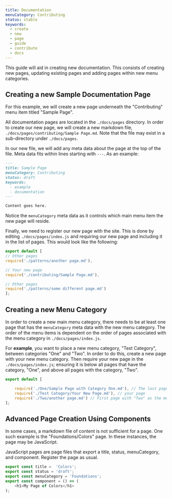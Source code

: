 ```yaml
---
title: Documentation
menuCategory: Contributing
status: stable
keywords:
  - create
  - new
  - page
  - guide
  - contribute
  - docs
---
```


This guide will aid in creating new documentation. This consists of creating new pages, updating existing pages and adding pages within new menu categories.

## Creating a new Sample Documentation Page
For this example, we will create a new page underneath the "Contributing" menu item titled "Sample Page".

All documentation pages are located in the `./docs/pages` directory. In order to create our new page, we will create a new markdown file, `./docs/pages/contributing/Sample Page.md`. Note that the file may exist in a sub-directory under `./docs/pages`.

In our new file, we will add any meta data about the page at the top of the file. Meta data fits within lines starting with `---`. As an example:

```md
---
title: Sample Page
menuCategory: Contributing
status: draft
keywords:
  - example
  - documentation
---

Content goes here.
```

Notice the `menuCategory` meta data as it controls which main menu item the new page will reside.

Finally, we need to register our new page with the site. This is done by editing `./docs/pages/index.js` and requiring our new page and including it in the list of pages. This would look like the following:

```js
export default [
// Other pages
require('./patterns/another page.md'),

// Your new page
require('./contributing/Sample Page.md'),

// Other pages
require('./patterns/some different page.md')
];
```

## Creating a new Menu Category
In order to create a new main menu category, there needs to be at least one page that has the `menuCategory` meta data with the new menu category. The order of the menu items is dependent on the order of pages associated with the menu category in `./docs/pages/index.js`.

For **example**, you want to place a new menu category, "Test Category", between categories "One" and "Two". In order to do this, create a new page with your new menu category. Then require your new page in the `./docs/pages/index.js`; ensuring it is below all pages that have the category, "One", and above all pages with the category, "Two".

```js
export default [

    require('./One/Sample Page with Category One.md'), // The last page with "One" as the menu category
    require('./Test Category/Your New Page.md'), // your page
    require('./Two/another page.md') // First page with "Two" as the menu category
];
```

## Advanced Page Creation Using Components
In some cases, a markdown file of content is not sufficient for a page. One such example is the "Foundations/Colors" page. In these instances, the page may be JavaScript.

JavaScript pages are page files that export a title, status, menuCategory, and component. Register the page as usual.

```js
export const title =  'Colors';
export const status = 'draft';
export const menuCategory = 'Foundations';
export const component = () => (
    <h1>My Page of Colors</h1>
);
```
